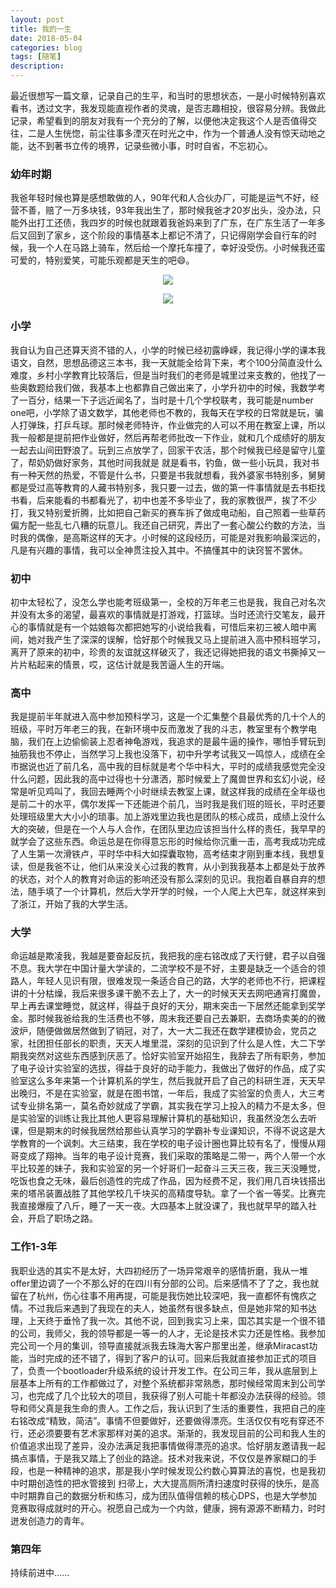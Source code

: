 ```yaml
---
layout: post
title: 我的一生
date: 2018-05-04
categories: blog
tags: [随笔]
description: 
---
```


最近很想写一篇文章，记录自己的生平，和当时的思想状态，一是小时候特别喜欢看书，透过文字，我发现能直视作者的灵魂，是否志趣相投，很容易分辨。我做此记录，希望看到的朋友对我有一个充分的了解，以便他决定我这个人是否值得交往，二是人生恍惚，前尘往事多湮灭在时光之中，作为一个普通人没有惊天动地之能，达不到著书立传的境界，记录些微小事，时时自省，不忘初心。

### 幼年时期
我爸年轻时候也算是感想敢做的人，90年代和人合伙办厂，可能是运气不好，经营不善，赔了一万多块钱，93年我出生了，那时候我爸才20岁出头，没办法，只能外出打工还债，我四岁的时候也就跟着我爸妈来到了广东，在广东生活了一年多后又回到了家乡，这个阶段的事情基本上都记不清了，只记得刚学会自行车的时候，我一个人在马路上骑车，然后给一个摩托车撞了，幸好没受伤。小时候我还蛮可爱的，特别爱笑，可能乐观都是天生的吧😄。
<center>
<p><img src="http://7xs8go.com1.z0.glb.clouddn.com/%E5%B0%8F%E6%97%B6%E5%80%991.jpeg" align="center"></p>
</center>

<center>
<p><img src="http://7xs8go.com1.z0.glb.clouddn.com/%E5%B0%8F%E6%97%B6%E5%80%992.jpeg" align="center"></p>
</center>

### 小学
我自认为自己还算天资不错的人，小学的时候已经初露峥嵘，我记得小学的课本我语文，自然，思想品德这三本书，我一天就能全给背下来，考个100分简直没什么难度，乡村小学教育比较落后，但是当时我们的老师是城里过来支教的，他找了一些奥数题给我们做，我基本上也都靠自己做出来了，小学升初中的时候，我数学考了一百分，结果一下子远近闻名了，当时是十几个学校联考，我可能是number one吧，小学除了语文数学，其他老师也不教的，我每天在学校的日常就是玩，骗人打弹珠，打乒乓球。那时候老师特许，作业做完的人可以不用在教室上课，所以我一般都是提前把作业做好，然后再帮老师批改一下作业，就和几个成绩好的朋友一起去山间田野浪了。玩到三点放学了，回家干农活，那个时候我已经是留守儿童了，帮奶奶做好家务，其他时间我就是 就是看书，钓鱼，做一些小玩具，我对书有一种天然的热爱，不管是什么书，只要是书我就想看，我外婆家书特别多，舅舅都是受过高等教育的人藏书特别多，我只要一过去，做的第一件事情就是去书柜找书看，后来能看的书都看光了，初中也差不多毕业了，我的家教很严，挨了不少打，我又特别爱折腾，比如把自己新买的赛车拆了做成电动船，自己照着一些草药偏方配一些乱七八糟的玩意儿。我还自己研究，弄出了一套心酸公约数的方法，当时我的偶像，是高斯这样的天才。小时候的这段经历，可能是对我影响最深远的，凡是有兴趣的事情，我可以全神贯注投入其中。不搞懂其中的诀窍誓不罢休。

### 初中
初中太轻松了，没怎么学也能考班级第一，全校的万年老三也是我，我自己对名次并没有太多的渴望，最喜欢的事情就是打游戏，打篮球。当时还流行交笔友，最开心的事情就是有一个姑娘每次都把她写的小说给我看，可惜后来初三被人暗中离间，她对我产生了深深的误解，恰好那个时候我又马上提前进入高中预科班学习，离开了原来的初中，珍贵的友谊就这样破灭了，我还记得她把我的语文书撕掉又一片片粘起来的情景，哎，这估计就是我苦逼人生的开端。

### 高中
我是提前半年就进入高中参加预科学习，这是一个汇集整个县最优秀的几十个人的班级，平时万年老三的我，在新环境中反而激发了我的斗志，教室里有个教学电脑，我们在上边偷偷装上忍者神龟游戏，我追求的是最牛逼的操作，哪怕手臂玩到抽筋我也不停止，当然学习上我也没落下，初中升学考试我又一鸣惊人，成绩在全市据说也近了前几名，高中我的目标就是考个华中科大，平时的成绩我感觉完全没什么问题，因此我的高中过得也十分潇洒，那时候爱上了魔兽世界和玄幻小说，经常是听见鸡叫了，我回去睡两个小时继续去教室上课，就这样我的成绩在全年级也是前二十的水平，偶尔发挥一下还能进个前几，当时我是我们班的班长，平时还要处理班级里大大小小的琐事。加上游戏里边我也是团队的核心成员，成绩上没什么大的突破，但是在一个人与人合作，在团队里边应该担当什么样的责任，我早早的就学会了这些东西。命运总是在你得意忘形的时候给你沉重一击，高考我成功完成了人生第一次滑铁卢，平时华中科大如探囊取物，高考结束才刚到重本线，我想复读，但是我爸不让，他们从来没关心过我的教育，从小到我我基本上都是处于放养的状态，对个人的教育对命运的影响还没有那么深刻的见识。我抱着自暴自弃的想法，随手填了一个计算机，然后大学开学的时候，一个人爬上大巴车，就这样来到了浙江，开始了我的大学生活。

### 大学
命运越是欺凌我，我越是要奋起反抗，我把我的座右铭改成了天行健，君子以自强不息。我大学在中国计量大学读的，二流学校不是不好，主要是缺乏一个适合的领路人，年轻人见识有限，很难发现一条适合自己的路，大学的老师也不行，把课程讲的十分枯燥，我后来很多课干脆不去上了，大一的时候天天去网吧通宵打魔兽，早上再去课堂睡觉，就这样，得益于良好的天分，期末突击一下居然还能拿到奖学金。那时候我爸给我的生活费也不够，周末我还要自己去兼职，去商场卖美的的微波炉，随便做做居然做到了销冠，对了，大一大二我还在数学建模协会，党员之家，社团担任部长的职责，天天人堆里混，深刻的见识到了什么是人性，大二下学期我突然对这些东西感到厌恶了。恰好实验室开始招生，我辞去了所有职务，参加了电子设计实验室的选拔，得益于良好的动手能力，我做出了做好的作品，成了实验室这么多年来第一个计算机系的学生，然后我就开启了自己的科研生涯，天天早出晚归，不是在实验室，就是在图书馆，一年后，我成了实验室的负责人，大三考试专业排名第一，莫名奇妙就成了学霸，其实我在学习上投入的精力不是太多，但是实验室的训练让我比其他人更容易理解计算机的基础知识，我虽然没怎么去听课，但是期末的时候我居然给那些认真学习的学霸补专业课知识，不得不说这是大学教育的一个讽刺。大三结束，我在学校的电子设计圈也算比较有名了，慢慢从翔哥变成了翔神。当年的电子设计竞赛，我们采取的策略是二带一，两个人带一个水平比较差的妹子，我和实验室的另一个好哥们一起奋斗三天三夜，我三天没睡觉，吃饭也食之无味，最后创造性的完成了作品，因为经费不足，我们用几百块钱搭出来的塔吊装置战胜了其他学校几千块买的高精度导轨。拿了一个省一等奖。比赛完我直接爆瘦了八斤，睡了一天一夜。大四基本上就没课了，我也就早早的踏入社会，开启了职场之路。

### 工作1-3年
我职业选的其实不是太好，大四初经历了一场异常艰辛的感情折磨，我从一堆offer里边调了一个不那么好的在四川有分部的公司。后来感情不了了之，我也就留在了杭州，伤心往事不用再提，可能是我伤她比较深吧，我一直都怀有愧疚之情。不过我后来遇到了我现在的夫人，她虽然有很多缺点，但是她非常的知书达理，上天终于垂怜了我一次。其他不说，回到我实习上来，国芯其实是一个很不错的公司，我师父，我的领导都是一等一的人才，无论是技术实力还是性格。我参加完公司一个月的集训，领导直接就派我去珠海大客户那里出差，继承Miracast功能，当时完成的还不错了，得到了客户的认可。回来后我就直接参加正式的项目了，负责一个bootloader升级系统的设计开发工作。在公司三年，我从底层到上层基本上所有的工作都做过了，对整个系统都非常熟悉，那时候经常周末到公司学习，也完成了几个比较大的项目，我获得了别人可能十年都没办法获得的经验。领导和师父真是我生命的贵人。工作之后，我认识到了生活的重要性，我把自己的座右铭改成“精致，简洁”。事情不但要做好，还要做得漂亮。生活仅仅有吃有穿还不行，还必须要要有艺术家那样对美的追求。渐渐的，我发现目前的公司和我人生的价值追求出现了差异，没办法满足我把事情做得漂亮的追求。恰好朋友邀请我一起搞点事情，于是我又踏上了创业的路途。技术对我来说，不仅仅是养家糊口的手段，也是一种精神的追求，那是我小学时候发现公约数心算算法的喜悦，也是我初中时期创造性的把水管接到
扫帚上，大大提高厕所清扫速度时获得的快乐，是高中时期靠自己的数据分析和练习，成为团队值得信赖的核心DPS，也是大学参加竞赛取得成就时的开心。祝愿自己成为一个内敛，健康，拥有源源不断精力，时时迸发创造力的青年。

### 第四年
持续前进中......




